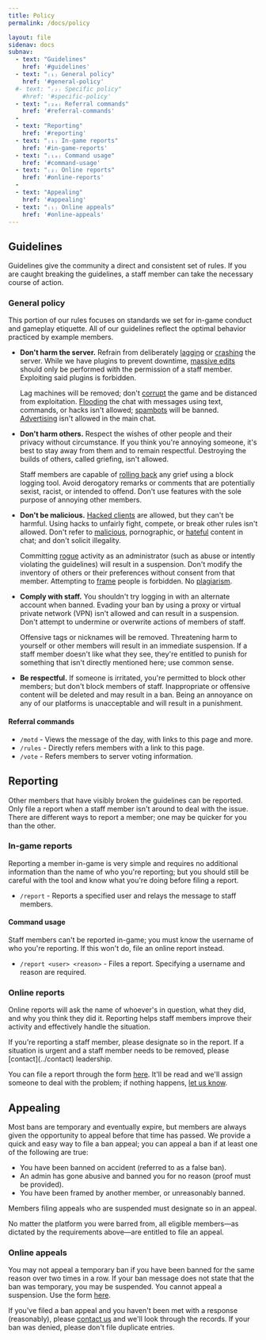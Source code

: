 ```yaml
---
title: Policy
permalink: /docs/policy

layout: file
sidenav: docs
subnav:
  - text: "Guidelines"
    href: '#guidelines'
  - text: "₍₁₎ General policy"
    href: '#general-policy'
  #- text: "₍₂₎ Specific policy"
    #href: '#specific-policy'
  - text: "₍₂ₐ₎ Referral commands"
    href: '#referral-commands'
  -
  - text: "Reporting"
    href: '#reporting'
  - text: "₍₁₎ In-game reports"
    href: '#in-game-reports'
  - text: "₍₁ₐ₎ Command usage"
    href: '#command-usage'
  - text: "₍₂₎ Online reports"
    href: '#online-reports'
  -
  - text: "Appealing"
    href: '#appealing'
  - text: "₍₁₎ Online appeals"
    href: '#online-appeals'
---
```


## Guidelines
Guidelines give the community a direct and consistent set of rules. If you are caught breaking the guidelines, a staff member can take the necessary course of action.

### General policy
This portion of our rules focuses on standards we set for in-game conduct and gameplay etiquette. All of our guidelines reflect the optimal behavior practiced by example members.

 * **Don't harm the server.** Refrain from deliberately [lagging](https://www.spigotmc.org/wiki/lag-types-and-how-to-fix-them/) or [crashing](https://minecraft.gamepedia.com/Crash) the server. While we have plugins to prevent downtime, [massive edits](http://wiki.sk89q.com/wiki/WorldEdit/Region_operations) should only be performed with the permission of a staff member. Exploiting said plugins is forbidden.

   Lag machines will be removed; don't [corrupt](https://en.wikipedia.org/wiki/Data_corruption) the game and be distanced from exploitation. [Flooding](https://en.wikipedia.org/wiki/IRC_flood) the chat with messages using text, commands, or hacks isn't allowed; [spambots](https://en.wikipedia.org/wiki/Spambot) will be banned. [Advertising](https://en.wikipedia.org/wiki/Advertising) isn't allowed in the main chat.

 * **Don't harm others.** Respect the wishes of other people and their privacy without circumstance. If you think you're annoying someone, it's best to stay away from them and to remain respectful. Destroying the builds of others, called griefing, isn't allowed.

   Staff members are capable of [rolling back](../docs/management) any grief using a block logging tool. Avoid derogatory remarks or comments that are potentially sexist, racist, or intended to offend. Don't use features with the sole purpose of annoying other members.

 * **Don't be malicious.** [Hacked clients](http://wiki.vg/Client_List) are allowed, but they can't be harmful. Using hacks to unfairly fight, compete, or break other rules isn't allowed. Don't refer to [malicious](https://en.wikipedia.org/wiki/Malware), pornographic, or [hateful](https://en.wikipedia.org/wiki/Hate_speech) content in chat; and don't solicit illegality.

   Committing [rogue](https://www.merriam-webster.com/words-at-play/were-going-rogue) activity as an administrator (such as abuse or intently violating the guidelines) will result in a suspension. Don't modify the inventory of others or their preferences without consent from that member. Attempting to [frame](https://en.wikipedia.org/wiki/Frameup) people is forbidden. No [plagiarism](https://en.wikipedia.org/wiki/Plagiarism).

 * **Comply with staff.** You shouldn't try logging in with an alternate account when banned. Evading your ban by using a proxy or virtual private network (VPN) isn't allowed and can result in a suspension. Don't attempt to undermine or overwrite actions of members of staff.

   Offensive tags or nicknames will be removed. Threatening harm to yourself or other members will result in an immediate suspension. If a staff member doesn't like what they see, they're entitled to punish for something that isn't directly mentioned here; use common sense.

 * **Be respectful.** If someone is irritated, you're permitted to block other members; but don't block members of staff. Inappropriate or offensive content will be deleted and may result in a ban. Being an annoyance on any of our platforms is unacceptable and will result in a punishment.

<!--
### Specific policy
We also prefer to maintain the freedom of speech on our forum, but regulation is necessary.
These guidelines also apply to the guild and other resources.

 * **Control your account.** The account you create and keep secure is your responsibility. Don't let others have access to your account; change your password regularly and practice high [security](https://shadow.ga/docs/2/d-security/). If an alternate account acts up, your main account will also be sanctioned.

   Members should notify an Executive or higher before making another account if they intend to do so. Anything that violates the United States law may be relayed to the appropriate authorities; we are based in the U.S. and work within its laws.

If you see anything with our name that's violating the posted guidelines or practices, it isn't us.
You can find out more about this matter [here](https://shadow.ga/docs/2/d-security/#watching-your-back). -->

#### Referral commands
 * `/motd` - Views the message of the day, with links to this page and more.
 * `/rules` - Directly refers members with a link to this page.
 * `/vote` - Refers members to server voting information.

## Reporting
Other members that have visibly broken the guidelines can be reported. Only file a report when a staff member isn't around to deal with the issue. There are different ways to report a member; one may be quicker for you than the other.

### In-game reports
Reporting a member in-game is very simple and requires no additional information than the name of who you're reporting; but you should still be careful with the tool and know what you're doing before filing a report.

 * `/report` - Reports a specified user and relays the message to staff members.

#### Command usage

<div class="usa-alert usa-alert-info" >
  <div class="usa-alert-body">
    <p class="usa-alert-text">Staff members can't be reported in-game; you must know the username of who you're reporting. <!--All filed reports are archived. -->If this won't do, file an online report instead.</p>
  </div>
</div>

 * `/report <user> <reason>` - Files a report. Specifying a username and reason are required.

### Online reports
Online reports will ask the name of whoever's in question, what they did, and why you think they did it. Reporting helps staff members improve their activity and effectively handle the situation.

<div class="usa-alert usa-alert-info" >
  <div class="usa-alert-body">
    <p class="usa-alert-text">If you're reporting a staff member, please designate so in the report. If a situation is urgent and a staff member needs to be removed, please [contact](../contact) leadership.</p>
  </div>
</div>

You can file a report through the form [here](../report). It'll be read and we'll assign someone to deal with the problem; if nothing happens, [let us know](../contact).

## Appealing
Most bans are temporary and eventually expire, but members are always given the opportunity to appeal before that time has passed. We provide a quick and easy way to file a ban appeal; you can appeal a ban if at least one of the following are true:

 * You have been banned on accident (referred to as a false ban).
 * An admin has gone abusive and banned you for no reason (proof must be provided).
 * You have been framed by another member, or unreasonably banned.

 <div class="usa-alert usa-alert-info" >
   <div class="usa-alert-body">
     <p class="usa-alert-text">Members filing appeals who are suspended must designate so in an appeal.</p>
   </div>
 </div>

No matter the platform you were barred from, all eligible members—as dictated by the requirements above—are entitled to file an appeal.

### Online appeals
You may not appeal a temporary ban if you have been banned for the same reason over two times in a row. If your ban message does not state that the ban was temporary, you may be suspended. You cannot appeal a suspension. Use the form [here](../appeal).

If you've filed a ban appeal and you haven't been met with a response (reasonably), please [contact us](../contact) and we'll look through the records. If your ban was denied, please don't file duplicate entries.
